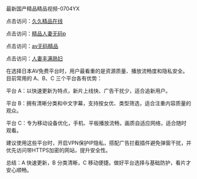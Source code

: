最新国产精品精品视频-0704YX

点击访问：<a href="https://bsdf-5f5.pages.dev/">久久精品在线</a>

点击访问：<a href="https://cfad.pages.dev/">精品人妻无码p</a>

点击访问：<a href="https://gfd-5xg.pages.dev/">av无码精品</a>

点击访问：<a href="https://fdhf-454.pages.dev/">人妻丰满熟妇</a>

在选择日本AV免费平台时，用户最看重的是资源质量、播放流畅度和隐私安全。目前常用的 A、B、C 三个平台各有优势：

平台 A：以快速更新为特点，新片上线快、广告干扰少，适合追新用户。

平台 B：拥有清晰分类和中文字幕，支持按女优、类型筛选，适合注重内容质量的观众。

平台 C：专为移动设备优化，手机、平板播放流畅，画质自适应网络，适合随时观看。

建议使用这些平台时，开启VPN保护IP隐私，搭配广告拦截插件避免弹窗干扰，并优先访问带HTTPS加密的网站，提升安全性。

总结：A 快速更新，B 分类清晰，C 移动便捷。做好平台选择与基础防护，看片才安心顺畅。

<span style="display:none;">[Canonical link](https://github.com/sau20250704/so76 ）</span>
